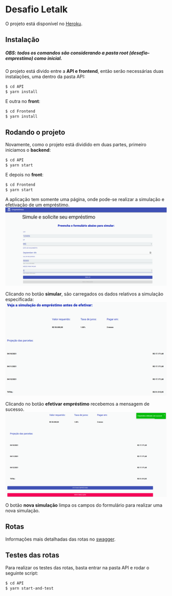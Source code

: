 # Desafio Letalk

O projeto está disponível no [Heroku](https://desafio-letalk.herokuapp.com/).

## Instalação
##### OBS: todos os comandos são considerando a pasta root (desafio-emprestimo) como inicial.

O projeto está divido entre a **API e frontend**, então serão necessárias duas instalações, uma dentro da pasta API:

    $ cd API
    $ yarn install

E outra no **front**:

    $ cd Frontend
    $ yarn install

## Rodando o projeto

Novamente, como o projeto está dividido em duas partes, primeiro iniciamos o **backend**:

    $ cd API
    $ yarn start

E depois no **front**:

    $ cd Frontend
    $ yarn start

A aplicação tem somente uma página, onde pode-se realizar a simulação e efetivação de um empréstimo.
![pag_inicial](Frontend/src/styles/images/pag_inicial.png)

Clicando no botão **simular**, são carregados os dados relativos a simulação especificada:
![simulacao](Frontend/src/styles/images/simulacao.png)

Clicando no botão **efetivar empréstimo** recebemos a mensagem de sucesso.
![simulacao](Frontend/src/styles/images/sucesso.png)

O botão **nova simulação** limpa os campos do formulário para realizar uma nova simulação.

## Rotas

Informações mais detalhadas das rotas no [swagger](https://petstore.swagger.io/?url=https://raw.githubusercontent.com/dutomazoni/challenge-20201209/master/API/Routes/swagger.yaml).

## Testes das rotas

Para realizar os testes das rotas, basta entrar na pasta API e rodar o seguinte script:

    $ cd API
    $ yarn start-and-test
